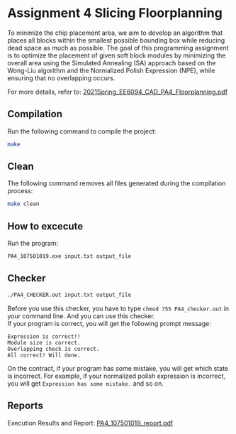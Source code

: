 # Assignment 4 Slicing Floorplanning
To minimize the chip placement area, we aim to develop an algorithm that places all blocks within the smallest possible bounding box while reducing dead space as much as possible. The goal of this programming assignment is to optimize the placement of given soft block modules by minimizing the overall area using the Simulated Annealing (SA) approach based on the Wong-Liu algorithm and the Normalized Polish Expression (NPE), while ensuring that no overlapping occurs.
  
For more details, refer to: [2021Spring_EE6094_CAD_PA4_Floorplanning.pdf](2021Spring_EE6094_CAD_PA4_Floorplanning.pdf)

## Compilation
Run the following command to compile the project:
```sh
make
```

## Clean
The following command removes all files generated during the compilation process:
```sh
make clean
```

## How to excecute
Run the program: 
```sh
PA4_107501019.exe input.txt output_file
```

## Checker
```sh
./PA4_CHECKER.out input.txt output_file
```
Before you use this checker, you have to type `chmod 755 PA4_checker.out` in your command line. And you can use this checker.  
If your program is correct, you will get the following prompt message:
```
Expression is correct!!
Module size is correct.
Overlapping check is correct.
All correct! Will done.
```
On the contract, if your program has some mistake, you will get which state is incorrect. 
For example, if your normalized polish expression is incorrect, you will get `Expression has some mistake.` and so on.

## Reports
Execution Results and Report: 
[PA4_107501019_report.pdf](PA4_107501019_report.pdf)
